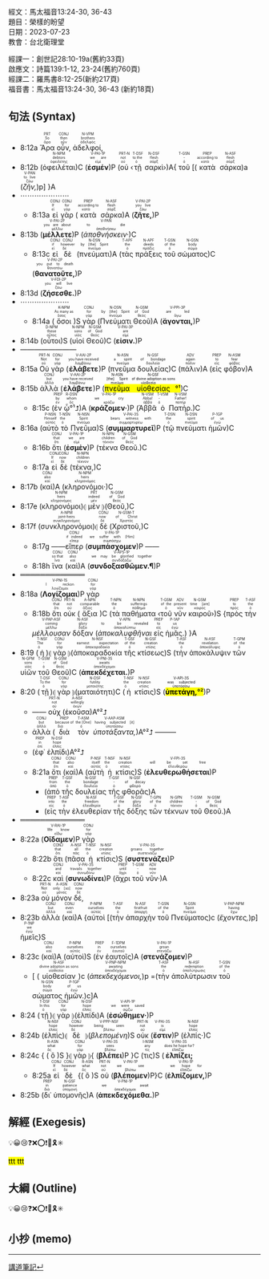 經文：馬太福音13:24-30, 36-43   
題目：榮樣的盼望   
日期：2023-07-23   
教會：台北衛理堂   

經課一：創世記28:10-19a(舊約33頁)  
啟應文：詩篇139:1-12, 23-24(舊約760頁)   
經課二：羅馬書8:12-25(新約217頁)  
福音書：馬太福音13:24-30, 36-43 (新約18頁)  

## 句法 (Syntax)


- 8:12a <RUBY><ruby><ruby>Ἄρα<rt>ἄρα</rt></ruby><rt>So</rt></ruby><rt>PRT</rt></RUBY> <RUBY><ruby><ruby>οὖν,<rt>οὖν</rt></ruby><rt>then</rt></ruby><rt>CONJ</rt></RUBY> <RUBY><ruby><ruby>ἀδελφοί,<rt>ἀδελφός</rt></ruby><rt>brothers</rt></ruby><rt>N-VPM</rt></RUBY> 
- 8:12b (<RUBY><ruby><ruby>ὀφειλέται<rt>ὀφειλέτης</rt></ruby><rt>debtors</rt></ruby><rt>N-NPM</rt></RUBY>)C (<RUBY><ruby><ruby><strong><strong>ἐσμέν</strong></strong><rt>εἰμί</rt></ruby><rt>we are</rt></ruby><rt>V-PAI-1P</rt></RUBY>)P (<RUBY><ruby><ruby>οὐ<rt>οὐ</rt></ruby><rt>not</rt></ruby><rt>PRT-N</rt></RUBY> ‹<RUBY><ruby><ruby>τῇ<rt>ὁ</rt></ruby><rt>to the</rt></ruby><rt>T-DSF</rt></RUBY> <RUBY><ruby><ruby>σαρκὶ<rt>σάρξ</rt></ruby><rt>flesh</rt></ruby><rt>N-DSF</rt></RUBY>›)A{ <RUBY><ruby><ruby>τοῦ<rt>ὁ</rt></ruby><rt>-</rt></ruby><rt>T-GSN</rt></RUBY> [(<RUBY><ruby><ruby>κατὰ<rt>κατά</rt></ruby><rt>according to</rt></ruby><rt>PREP</rt></RUBY> <RUBY><ruby><ruby>σάρκα<rt>σάρξ</rt></ruby><rt>flesh</rt></ruby><rt>N-ASF</rt></RUBY>)a (<RUBY><ruby><ruby><em>ζῆν,</em><rt>ζάω</rt></ruby><rt>to live</rt></ruby><rt>V-PAN</rt></RUBY>)p] }A
- ⋯⋯⋯⋯⋯⋯⋯
	- 8:13a <RUBY><ruby><ruby>εἰ<rt>εἰ</rt></ruby><rt>If</rt></ruby><rt>CONJ</rt></RUBY> <RUBY><ruby><ruby>γὰρ<rt>γάρ</rt></ruby><rt>for</rt></ruby><rt>CONJ</rt></RUBY> (<RUBY><ruby><ruby>κατὰ<rt>κατά</rt></ruby><rt>according to</rt></ruby><rt>PREP</rt></RUBY> <RUBY><ruby><ruby>σάρκα<rt>σάρξ</rt></ruby><rt>flesh</rt></ruby><rt>N-ASF</rt></RUBY>)A (<RUBY><ruby><ruby><strong><strong>ζῆτε,</strong></strong><rt>ζάω</rt></ruby><rt>you live</rt></ruby><rt>V-PAI-2P</rt></RUBY>)P
- 8:13b (<RUBY><ruby><ruby><strong><strong>μέλλετε</strong></strong><rt>μέλλω</rt></ruby><rt>you are about</rt></ruby><rt>V-PAI-2P</rt></RUBY>)P (<RUBY><ruby><ruby><em>ἀποθνήσκειν·</em><rt>ἀποθνήσκω</rt></ruby><rt>to die</rt></ruby><rt>V-PAN</rt></RUBY>)C
	- 8:13c <RUBY><ruby><ruby>εἰ<rt>εἰ</rt></ruby><rt>if</rt></ruby><rt>CONJ</rt></RUBY> <RUBY><ruby><ruby>δὲ<rt>δέ</rt></ruby><rt>however</rt></ruby><rt>CONJ</rt></RUBY> (<RUBY><ruby><ruby>πνεύματι<rt>πνεῦμα</rt></ruby><rt>by [the] Spirit</rt></ruby><rt>N-DSN</rt></RUBY>)A (<RUBY><ruby><ruby>τὰς<rt>ὁ</rt></ruby><rt>the</rt></ruby><rt>T-APF</rt></RUBY> <RUBY><ruby><ruby>πράξεις<rt>πρᾶξις</rt></ruby><rt>deeds</rt></ruby><rt>N-APF</rt></RUBY> <RUBY><ruby><ruby>τοῦ<rt>ὁ</rt></ruby><rt>of the</rt></ruby><rt>T-GSN</rt></RUBY> <RUBY><ruby><ruby>σώματος<rt>σῶμα</rt></ruby><rt>body</rt></ruby><rt>N-GSN</rt></RUBY>)C (<RUBY><ruby><ruby><strong><strong>θανατοῦτε,</strong></strong><rt>θανατόω</rt></ruby><rt>you put to death</rt></ruby><rt>V-PAI-2P</rt></RUBY>)P 
- 8:13d (<RUBY><ruby><ruby><strong><strong>ζήσεσθε.</strong></strong><rt>ζάω</rt></ruby><rt>you will live</rt></ruby><rt>V-FDI-2P</rt></RUBY>)P 
- ⋯⋯⋯⋯⋯⋯⋯
	- 8:14a (<RUBY><ruby><ruby>ὅσοι<rt>ὅσος</rt></ruby><rt>As many as</rt></ruby><rt>K-NPM</rt></RUBY>)S <RUBY><ruby><ruby>γὰρ<rt>γάρ</rt></ruby><rt>for</rt></ruby><rt>CONJ</rt></RUBY> (<RUBY><ruby><ruby>Πνεύματι<rt>πνεῦμα</rt></ruby><rt>by [the] Spirit</rt></ruby><rt>N-DSN</rt></RUBY> <RUBY><ruby><ruby>Θεοῦ<rt>θεός</rt></ruby><rt>of God</rt></ruby><rt>N-GSM</rt></RUBY>)A (<RUBY><ruby><ruby><strong><strong>ἄγονται,</strong></strong><rt>ἄγω</rt></ruby><rt>are led</rt></ruby><rt>V-PPI-3P</rt></RUBY>)P 
- 8:14b (<RUBY><ruby><ruby>οὗτοι<rt>οὗτος</rt></ruby><rt>these</rt></ruby><rt>D-NPM</rt></RUBY>)S (<RUBY><ruby><ruby>υἱοί<rt>υἱός</rt></ruby><rt>sons</rt></ruby><rt>N-NPM</rt></RUBY> <RUBY><ruby><ruby>Θεοῦ<rt>θεός</rt></ruby><rt>of God</rt></ruby><rt>N-GSM</rt></RUBY>)C (<RUBY><ruby><ruby><strong><strong>εἰσιν.</strong></strong><rt>εἰμί</rt></ruby><rt>are</rt></ruby><rt>V-PAI-3P</rt></RUBY>)P 
- ————————
- 8:15a <RUBY><ruby><ruby>Οὐ<rt>οὐ</rt></ruby><rt>Not</rt></ruby><rt>PRT-N</rt></RUBY> <RUBY><ruby><ruby>γὰρ<rt>γάρ</rt></ruby><rt>for</rt></ruby><rt>CONJ</rt></RUBY> (<RUBY><ruby><ruby><strong><strong>ἐλάβετε</strong></strong><rt>λαμβάνω</rt></ruby><rt>you have received</rt></ruby><rt>V-AAI-2P</rt></RUBY>)P (<RUBY><ruby><ruby>πνεῦμα<rt>πνεῦμα</rt></ruby><rt>a spirit</rt></ruby><rt>N-ASN</rt></RUBY> <RUBY><ruby><ruby>δουλείας<rt>δουλεία</rt></ruby><rt>of bondage</rt></ruby><rt>N-GSF</rt></RUBY>)C (<RUBY><ruby><ruby>πάλιν<rt>πάλιν</rt></ruby><rt>again</rt></ruby><rt>ADV</rt></RUBY>)A (<RUBY><ruby><ruby>εἰς<rt>εἰς</rt></ruby><rt>to</rt></ruby><rt>PREP</rt></RUBY> <RUBY><ruby><ruby>φόβον<rt>φόβος</rt></ruby><rt>fear</rt></ruby><rt>N-ASM</rt></RUBY>)A
- 8:15b <RUBY><ruby><ruby>ἀλλὰ<rt>ἀλλά</rt></ruby><rt>but</rt></ruby><rt>CONJ</rt></RUBY> (<RUBY><ruby><ruby><strong><strong>ἐλάβετε</strong></strong><rt>λαμβάνω</rt></ruby><rt>you have received</rt></ruby><rt>V-AAI-2P</rt></RUBY>)P (<mark><RUBY><ruby><ruby>πνεῦμα<rt>πνεῦμα</rt></ruby><rt>[the] Spirit</rt></ruby><rt>N-ASN</rt></RUBY> <RUBY><ruby><ruby>υἱοθεσίας<rt>υἱοθεσία</rt></ruby><rt>of divine adoption as sons</rt></ruby><rt>N-GSF</rt></RUBY>°¹</mark>)C
	- 8:15c (<RUBY><ruby><ruby>ἐν<rt>ἐν</rt></ruby><rt>by</rt></ruby><rt>PREP</rt></RUBY> <RUBY><ruby><ruby>ᾧ°¹⮥<rt>ὅς</rt></ruby><rt>whom</rt></ruby><rt>R-DSN</rt></RUBY>)A (<RUBY><ruby><ruby><strong><strong>κράζομεν·</strong></strong><rt>κράζω</rt></ruby><rt>we cry</rt></ruby><rt>V-PAI-1P</rt></RUBY>)P (<RUBY><ruby><ruby>Ἀββᾶ<rt>ἀββά</rt></ruby><rt>Abba!</rt></ruby><rt>N-VSM</rt></RUBY> <RUBY><ruby><ruby>ὁ<rt>ὁ</rt></ruby><rt>-</rt></ruby><rt>T-VSM</rt></RUBY> <RUBY><ruby><ruby>Πατήρ.<rt>πατήρ</rt></ruby><rt>Father!</rt></ruby><rt>N-VSM</rt></RUBY>)C
- 8:16a (<RUBY><ruby><ruby>αὐτὸ<rt>αὐτός</rt></ruby><rt>Himself</rt></ruby><rt>P-NSN</rt></RUBY> <RUBY><ruby><ruby>τὸ<rt>ὁ</rt></ruby><rt>the</rt></ruby><rt>T-NSN</rt></RUBY> <RUBY><ruby><ruby>Πνεῦμα<rt>πνεῦμα</rt></ruby><rt>Spirit</rt></ruby><rt>N-NSN</rt></RUBY>)S (<RUBY><ruby><ruby><strong><strong>συμμαρτυρεῖ</strong></strong><rt>συμμαρτυρέω</rt></ruby><rt>bears witness with</rt></ruby><rt>V-PAI-3S</rt></RUBY>)P (<RUBY><ruby><ruby>τῷ<rt>ὁ</rt></ruby><rt>the</rt></ruby><rt>T-DSN</rt></RUBY> <RUBY><ruby><ruby>πνεύματι<rt>πνεῦμα</rt></ruby><rt>spirit</rt></ruby><rt>N-DSN</rt></RUBY> <RUBY><ruby><ruby>ἡμῶν<rt>ἐγώ</rt></ruby><rt>of us</rt></ruby><rt>P-1GP</rt></RUBY>)C
	- 8:16b <RUBY><ruby><ruby>ὅτι<rt>ὅτι</rt></ruby><rt>that</rt></ruby><rt>CONJ</rt></RUBY> (<RUBY><ruby><ruby><strong><strong>ἐσμὲν</strong></strong><rt>εἰμί</rt></ruby><rt>we are</rt></ruby><rt>V-PAI-1P</rt></RUBY>)P (<RUBY><ruby><ruby>τέκνα<rt>τέκνον</rt></ruby><rt>children</rt></ruby><rt>N-NPN</rt></RUBY> <RUBY><ruby><ruby>Θεοῦ.<rt>θεός</rt></ruby><rt>of God</rt></ruby><rt>N-GSM</rt></RUBY>)C
	- 8:17a <RUBY><ruby><ruby>εἰ<rt>εἰ</rt></ruby><rt>If</rt></ruby><rt>CONJ</rt></RUBY> <RUBY><ruby><ruby>δὲ<rt>δέ</rt></ruby><rt>now</rt></ruby><rt>CONJ</rt></RUBY> (<RUBY><ruby><ruby>τέκνα,<rt>τέκνον</rt></ruby><rt>children</rt></ruby><rt>N-NPN</rt></RUBY>)C
- 8:17b (<RUBY><ruby><ruby>καὶ<rt>καί</rt></ruby><rt>also</rt></ruby><rt>CONJ</rt></RUBY>)A (<RUBY><ruby><ruby>κληρονόμοι·<rt>κληρονόμος</rt></ruby><rt>heirs</rt></ruby><rt>N-NPM</rt></RUBY>)C 
- 8:17e (<RUBY><ruby><ruby>κληρονόμοι<rt>κληρονόμος</rt></ruby><rt>heirs</rt></ruby><rt>N-NPM</rt></RUBY>)⦇ <RUBY><ruby><ruby>μὲν<rt>μέν</rt></ruby><rt>indeed</rt></ruby><rt>PRT</rt></RUBY> ⦈(<RUBY><ruby><ruby>Θεοῦ,<rt>θεός</rt></ruby><rt>of God</rt></ruby><rt>N-GSM</rt></RUBY>)C 
- 8:17f (<RUBY><ruby><ruby>συνκληρονόμοι<rt>συγκληρονόμος</rt></ruby><rt>joint-heirs</rt></ruby><rt>A-NPM</rt></RUBY>)⦇ <RUBY><ruby><ruby>δὲ<rt>δέ</rt></ruby><rt>now</rt></ruby><rt>CONJ</rt></RUBY> (<RUBY><ruby><ruby>Χριστοῦ,<rt>Χριστός</rt></ruby><rt>of Christ</rt></ruby><rt>N-GSM-T</rt></RUBY>)C 
	- 8:17g ——<RUBY><ruby><ruby>εἴπερ<rt>εἴπερ</rt></ruby><rt>if indeed</rt></ruby><rt>CONJ</rt></RUBY> (<RUBY><ruby><ruby><strong>συμπάσχομεν</strong><rt>συμπάσχω</rt></ruby><rt>we suffer with [Him]</rt></ruby><rt>V-PAI-1P</rt></RUBY>)P ——
	- 8:18h <RUBY><ruby><ruby>ἵνα<rt>ἵνα</rt></ruby><rt>so that</rt></ruby><rt>CONJ</rt></RUBY> (<RUBY><ruby><ruby>καὶ<rt>καί</rt></ruby><rt>also</rt></ruby><rt>CONJ</rt></RUBY>)A (<RUBY><ruby><ruby><strong><strong>συνδοξασθῶμεν.¶</strong></strong><rt>συνδοξάζω</rt></ruby><rt>we may be glorified together</rt></ruby><rt>V-APS-1P</rt></RUBY>)P
- ═════════════
- 8:18a (<RUBY><ruby><ruby><strong><strong>Λογίζομαι</strong></strong><rt>λογίζομαι</rt></ruby><rt>I reckon</rt></ruby><rt>V-PNI-1S</rt></RUBY>)P <RUBY><ruby><ruby>γὰρ<rt>γάρ</rt></ruby><rt>for</rt></ruby><rt>CONJ</rt></RUBY>
	- 8:18b <RUBY><ruby><ruby>ὅτι<rt>ὅτι</rt></ruby><rt>that</rt></ruby><rt>CONJ</rt></RUBY> <RUBY><ruby><ruby>οὐκ<rt>οὐ</rt></ruby><rt>not</rt></ruby><rt>PRT-N</rt></RUBY> (<RUBY><ruby><ruby>ἄξια<rt>ἄξιος</rt></ruby><rt>comparable</rt></ruby><rt>A-NPN</rt></RUBY>)C (<RUBY><ruby><ruby>τὰ<rt>ὁ</rt></ruby><rt>the</rt></ruby><rt>T-NPN</rt></RUBY> <RUBY><ruby><ruby>παθήματα<rt>πάθημα</rt></ruby><rt>sufferings</rt></ruby><rt>N-NPN</rt></RUBY> ‹<RUBY><ruby><ruby>τοῦ<rt>ὁ</rt></ruby><rt>of the</rt></ruby><rt>T-GSM</rt></RUBY> <RUBY><ruby><ruby>νῦν<rt>νῦν</rt></ruby><rt>present</rt></ruby><rt>ADV</rt></RUBY> <RUBY><ruby><ruby>καιροῦ<rt>καιρός</rt></ruby><rt>time [are]</rt></ruby><rt>N-GSM</rt></RUBY>›)S {<RUBY><ruby><ruby>πρὸς<rt>πρός</rt></ruby><rt>to</rt></ruby><rt>PREP</rt></RUBY> <RUBY><ruby><ruby>τὴν<rt>ὁ</rt></ruby><rt>the</rt></ruby><rt>T-ASF</rt></RUBY> <RUBY><ruby><ruby><em><em>μέλλουσαν</em></em><rt>μέλλω</rt></ruby><rt>coming</rt></ruby><rt>V-PAP-ASF</rt></RUBY> <RUBY><ruby><ruby>δόξαν<rt>δόξα</rt></ruby><rt>glory</rt></ruby><rt>N-ASF</rt></RUBY> (<RUBY><ruby><ruby><em>ἀποκαλυφθῆναι</em><rt>ἀποκαλύπτω</rt></ruby><rt>to be revealed</rt></ruby><rt>V-APN</rt></RUBY> <RUBY><ruby><ruby>εἰς<rt>εἰς</rt></ruby><rt>to</rt></ruby><rt>PREP</rt></RUBY> <RUBY><ruby><ruby>ἡμᾶς.<rt>ἐγώ</rt></ruby><rt>us</rt></ruby><rt>P-1AP</rt></RUBY>) }A
- 8:19 (<RUBY><ruby><ruby>ἡ<rt>ὁ</rt></ruby><rt>The</rt></ruby><rt>T-NSF</rt></RUBY>)⦇ <RUBY><ruby><ruby>γὰρ<rt>γάρ</rt></ruby><rt>for</rt></ruby><rt>CONJ</rt></RUBY> ⦈(<RUBY><ruby><ruby>ἀποκαραδοκία<rt>ἀποκαραδοκία</rt></ruby><rt>earnest expectation</rt></ruby><rt>N-NSF</rt></RUBY> <RUBY><ruby><ruby>τῆς<rt>ὁ</rt></ruby><rt>of the</rt></ruby><rt>T-GSF</rt></RUBY> <RUBY><ruby><ruby>κτίσεως<rt>κτίσις</rt></ruby><rt>creation</rt></ruby><rt>N-GSF</rt></RUBY>)S (<RUBY><ruby><ruby>τὴν<rt>ὁ</rt></ruby><rt>the</rt></ruby><rt>T-ASF</rt></RUBY> <RUBY><ruby><ruby>ἀποκάλυψιν<rt>ἀποκάλυψις</rt></ruby><rt>revelation</rt></ruby><rt>N-ASF</rt></RUBY> <RUBY><ruby><ruby>τῶν<rt>ὁ</rt></ruby><rt>of the</rt></ruby><rt>T-GPM</rt></RUBY> <RUBY><ruby><ruby>υἱῶν<rt>υἱός</rt></ruby><rt>sons</rt></ruby><rt>N-GPM</rt></RUBY> <RUBY><ruby><ruby>τοῦ<rt>ὁ</rt></ruby><rt>-</rt></ruby><rt>T-GSM</rt></RUBY> <RUBY><ruby><ruby>Θεοῦ<rt>θεός</rt></ruby><rt>of God</rt></ruby><rt>N-GSM</rt></RUBY>)C (<RUBY><ruby><ruby><strong><strong>ἀπεκδέχεται.</strong></strong><rt>ἀπεκδέχομαι</rt></ruby><rt>awaits</rt></ruby><rt>V-PNI-3S</rt></RUBY>)P 
- 8:20 (<RUBY><ruby><ruby>τῇ<rt>ὁ</rt></ruby><rt>To the</rt></ruby><rt>T-DSF</rt></RUBY>)⦇ <RUBY><ruby><ruby>γὰρ<rt>γάρ</rt></ruby><rt>for</rt></ruby><rt>CONJ</rt></RUBY> ⦈(<RUBY><ruby><ruby>ματαιότητι<rt>ματαιότης</rt></ruby><rt>futility</rt></ruby><rt>N-DSF</rt></RUBY>)C (<RUBY><ruby><ruby>ἡ<rt>ὁ</rt></ruby><rt>the</rt></ruby><rt>T-NSF</rt></RUBY> <RUBY><ruby><ruby>κτίσις<rt>κτίσις</rt></ruby><rt>creation</rt></ruby><rt>N-NSF</rt></RUBY>)S (<mark><RUBY><ruby><ruby><strong><strong>ὑπετάγη,</strong></strong><rt>ὑποτάσσω</rt></ruby><rt>was subjected</rt></ruby><rt>V-API-3S</rt></RUBY>°²</mark>)P 
	- —— <RUBY><ruby><ruby>οὐχ<rt>οὐ</rt></ruby><rt>not</rt></ruby><rt>PRT-N</rt></RUBY> (<RUBY><ruby><ruby>ἑκοῦσα<rt>ἑκών</rt></ruby><rt>willingly</rt></ruby><rt>A-NSF</rt></RUBY>)A°²⮥
	- <RUBY><ruby><ruby>ἀλλὰ<rt>ἀλλά</rt></ruby><rt>but</rt></ruby><rt>CONJ</rt></RUBY> (<RUBY><ruby><ruby>διὰ<rt>διά</rt></ruby><rt>because of</rt></ruby><rt>PREP</rt></RUBY> <RUBY><ruby><ruby>τὸν<rt>ὁ</rt></ruby><rt>the [One]</rt></ruby><rt>T-ASM</rt></RUBY> <RUBY><ruby><ruby><em>ὑποτάξαντα,</em><rt>ὑποτάσσω</rt></ruby><rt>having subjected [it]</rt></ruby><rt>V-AAP-ASM</rt></RUBY>)A°²⮥ ———
	- (<RUBY><ruby><ruby>ἐφ᾽<rt>ἐπί</rt></ruby><rt>in</rt></ruby><rt>PREP</rt></RUBY> <RUBY><ruby><ruby>ἑλπίδι<rt>ἐλπίς</rt></ruby><rt>hope</rt></ruby><rt>N-DSF</rt></RUBY>)A°²⮥
	- 8:21a <RUBY><ruby><ruby>ὅτι<rt>ὅτι</rt></ruby><rt>that</rt></ruby><rt>CONJ</rt></RUBY> (<RUBY><ruby><ruby>καὶ<rt>καί</rt></ruby><rt>also</rt></ruby><rt>CONJ</rt></RUBY>)A (<RUBY><ruby><ruby>αὐτὴ<rt>αὐτός</rt></ruby><rt>itself</rt></ruby><rt>P-NSF</rt></RUBY> <RUBY><ruby><ruby>ἡ<rt>ὁ</rt></ruby><rt>the</rt></ruby><rt>T-NSF</rt></RUBY> <RUBY><ruby><ruby>κτίσις<rt>κτίσις</rt></ruby><rt>creation</rt></ruby><rt>N-NSF</rt></RUBY>)S (<RUBY><ruby><ruby><strong><strong>ἐλευθερωθήσεται</strong></strong><rt>ἐλευθερόω</rt></ruby><rt>will be set free</rt></ruby><rt>V-FPI-3S</rt></RUBY>)P 
		- (<RUBY><ruby><ruby>ἀπὸ<rt>ἀπό</rt></ruby><rt>from</rt></ruby><rt>PREP</rt></RUBY> <RUBY><ruby><ruby>τῆς<rt>ὁ</rt></ruby><rt>the</rt></ruby><rt>T-GSF</rt></RUBY> <RUBY><ruby><ruby>δουλείας<rt>δουλεία</rt></ruby><rt>bondage</rt></ruby><rt>N-GSF</rt></RUBY> <RUBY><ruby><ruby>τῆς<rt>ὁ</rt></ruby><rt>-</rt></ruby><rt>T-GSF</rt></RUBY> <RUBY><ruby><ruby>φθορᾶς<rt>φθορά</rt></ruby><rt>of decay</rt></ruby><rt>N-GSF</rt></RUBY>)A 
		- (<RUBY><ruby><ruby>εἰς<rt>εἰς</rt></ruby><rt>into</rt></ruby><rt>PREP</rt></RUBY> <RUBY><ruby><ruby>τὴν<rt>ὁ</rt></ruby><rt>the</rt></ruby><rt>T-ASF</rt></RUBY> <RUBY><ruby><ruby>ἐλευθερίαν<rt>ἐλευθερία</rt></ruby><rt>freedom</rt></ruby><rt>N-ASF</rt></RUBY> <RUBY><ruby><ruby>τῆς<rt>ὁ</rt></ruby><rt>of the</rt></ruby><rt>T-GSF</rt></RUBY> <RUBY><ruby><ruby>δόξης<rt>δόξα</rt></ruby><rt>glory</rt></ruby><rt>N-GSF</rt></RUBY> <RUBY><ruby><ruby>τῶν<rt>ὁ</rt></ruby><rt>of the</rt></ruby><rt>T-GPN</rt></RUBY> <RUBY><ruby><ruby>τέκνων<rt>τέκνον</rt></ruby><rt>children</rt></ruby><rt>N-GPN</rt></RUBY> <RUBY><ruby><ruby>τοῦ<rt>ὁ</rt></ruby><rt>-</rt></ruby><rt>T-GSM</rt></RUBY> <RUBY><ruby><ruby>Θεοῦ.<rt>θεός</rt></ruby><rt>of God</rt></ruby><rt>N-GSM</rt></RUBY>)A
- ═════════════
- 8:22a (<RUBY><ruby><ruby><strong><strong>Οἴδαμεν</strong></strong><rt>εἴδω</rt></ruby><rt>We know</rt></ruby><rt>V-RAI-1P</rt></RUBY>)P <RUBY><ruby><ruby>γὰρ<rt>γάρ</rt></ruby><rt>for</rt></ruby><rt>CONJ</rt></RUBY>
	- 8:22b <RUBY><ruby><ruby>ὅτι<rt>ὅτι</rt></ruby><rt>that</rt></ruby><rt>CONJ</rt></RUBY> (<RUBY><ruby><ruby>πᾶσα<rt>πᾶς</rt></ruby><rt>all</rt></ruby><rt>A-NSF</rt></RUBY> <RUBY><ruby><ruby>ἡ<rt>ὁ</rt></ruby><rt>the</rt></ruby><rt>T-NSF</rt></RUBY> <RUBY><ruby><ruby>κτίσις<rt>κτίσις</rt></ruby><rt>creation</rt></ruby><rt>N-NSF</rt></RUBY>)S (<RUBY><ruby><ruby><strong><strong>συστενάζει</strong></strong><rt>συστενάζω</rt></ruby><rt>groans together</rt></ruby><rt>V-PAI-3S</rt></RUBY>)P
	- 8:22c <RUBY><ruby><ruby>καὶ<rt>καί</rt></ruby><rt>and</rt></ruby><rt>CONJ</rt></RUBY> (<RUBY><ruby><ruby><strong><strong>συνωδίνει</strong></strong><rt>συνωδίνω</rt></ruby><rt>travails together</rt></ruby><rt>V-PAI-3S</rt></RUBY>)P (<RUBY><ruby><ruby>ἄχρι<rt>ἄχρι</rt></ruby><rt>until</rt></ruby><rt>PREP</rt></RUBY> <RUBY><ruby><ruby>τοῦ<rt>ὁ</rt></ruby><rt>-</rt></ruby><rt>T-GSM</rt></RUBY> <RUBY><ruby><ruby>νῦν·<rt>νῦν</rt></ruby><rt>now</rt></ruby><rt>ADV</rt></RUBY>)A
- 8:23a <RUBY><ruby><ruby>οὐ<rt>οὐ</rt></ruby><rt>Not</rt></ruby><rt>PRT-N</rt></RUBY> <RUBY><ruby><ruby>μόνον<rt>μόνος</rt></ruby><rt>only [so]</rt></ruby><rt>A-ASN</rt></RUBY> <RUBY><ruby><ruby>δέ,<rt>δέ</rt></ruby><rt>now</rt></ruby><rt>CONJ</rt></RUBY>
- 8:23b <RUBY><ruby><ruby>ἀλλὰ<rt>ἀλλά</rt></ruby><rt>but</rt></ruby><rt>CONJ</rt></RUBY> (<RUBY><ruby><ruby>καὶ<rt>καί</rt></ruby><rt>even</rt></ruby><rt>CONJ</rt></RUBY>)A {<RUBY><ruby><ruby>αὐτοὶ<rt>αὐτός</rt></ruby><rt>ourselves</rt></ruby><rt>P-NPM</rt></RUBY> [(<RUBY><ruby><ruby>τὴν<rt>ὁ</rt></ruby><rt>the</rt></ruby><rt>T-ASF</rt></RUBY> <RUBY><ruby><ruby>ἀπαρχὴν<rt>ἀπαρχή</rt></ruby><rt>firstfruit</rt></ruby><rt>N-ASF</rt></RUBY> <RUBY><ruby><ruby>τοῦ<rt>ὁ</rt></ruby><rt>of the</rt></ruby><rt>T-GSN</rt></RUBY> <RUBY><ruby><ruby>Πνεύματος<rt>πνεῦμα</rt></ruby><rt>Spirit</rt></ruby><rt>N-GSN</rt></RUBY>)c (<RUBY><ruby><ruby><em><em>ἔχοντες,</em></em><rt>ἔχω</rt></ruby><rt>having</rt></ruby><rt>V-PAP-NPM</rt></RUBY>)p] <RUBY><ruby><ruby>ἡμεῖς<rt>ἐγώ</rt></ruby><rt>we</rt></ruby><rt>P-1NP</rt></RUBY>}S
- 8:23c (<RUBY><ruby><ruby>καὶ<rt>καί</rt></ruby><rt>also</rt></ruby><rt>CONJ</rt></RUBY>)A (<RUBY><ruby><ruby>αὐτοὶ<rt>αὐτός</rt></ruby><rt>ourselves</rt></ruby><rt>P-NPM</rt></RUBY>)S (<RUBY><ruby><ruby>ἐν<rt>ἐν</rt></ruby><rt>in</rt></ruby><rt>PREP</rt></RUBY> <RUBY><ruby><ruby>ἑαυτοῖς<rt>ἑαυτοῦ</rt></ruby><rt>ourselves</rt></ruby><rt>F-1DPM</rt></RUBY>)A (<RUBY><ruby><ruby><strong><strong>στενάζομεν</strong></strong><rt>στενάζω</rt></ruby><rt>groan</rt></ruby><rt>V-PAI-1P</rt></RUBY>)P 
	- [ (<RUBY><ruby><ruby>υἱοθεσίαν<rt>υἱοθεσία</rt></ruby><rt>divine adoption as sons</rt></ruby><rt>N-ASF</rt></RUBY>)c (<RUBY><ruby><ruby><em><em>ἀπεκδεχόμενοι,</em></em><rt>ἀπεκδέχομαι</rt></ruby><rt>awaiting</rt></ruby><rt>V-PNP-NPM</rt></RUBY>)p =(<RUBY><ruby><ruby>τὴν<rt>ὁ</rt></ruby><rt>the</rt></ruby><rt>T-ASF</rt></RUBY> <RUBY><ruby><ruby>ἀπολύτρωσιν<rt>ἀπολύτρωσις</rt></ruby><rt>redemption</rt></ruby><rt>N-ASF</rt></RUBY> <RUBY><ruby><ruby>τοῦ<rt>ὁ</rt></ruby><rt>of the</rt></ruby><rt>T-GSN</rt></RUBY> <RUBY><ruby><ruby>σώματος<rt>σῶμα</rt></ruby><rt>body</rt></ruby><rt>N-GSN</rt></RUBY> <RUBY><ruby><ruby>ἡμῶν.<rt>ἐγώ</rt></ruby><rt>of us</rt></ruby><rt>P-1GP</rt></RUBY>)c]A
- 8:24 (<RUBY><ruby><ruby>τῇ<rt>ὁ</rt></ruby><rt>In this</rt></ruby><rt>T-DSF</rt></RUBY>)⦇ <RUBY><ruby><ruby>γὰρ<rt>γάρ</rt></ruby><rt>for</rt></ruby><rt>CONJ</rt></RUBY> ⦈(<RUBY><ruby><ruby>ἐλπίδι<rt>ἐλπίς</rt></ruby><rt>hope</rt></ruby><rt>N-DSF</rt></RUBY>)A (<RUBY><ruby><ruby><strong><strong>ἐσώθημεν·</strong></strong><rt>σῴζω</rt></ruby><rt>we were saved</rt></ruby><rt>V-API-1P</rt></RUBY>)P 
- 8:24b (<RUBY><ruby><ruby>ἐλπὶς<rt>ἐλπίς</rt></ruby><rt>hope</rt></ruby><rt>N-NSF</rt></RUBY>)⦇ <RUBY><ruby><ruby>δὲ<rt>δέ</rt></ruby><rt>however</rt></ruby><rt>CONJ</rt></RUBY> ⦈(<RUBY><ruby><ruby><em><em>βλεπομένη</em></em><rt>βλέπω</rt></ruby><rt>being seen</rt></ruby><rt>V-PPP-NSF</rt></RUBY>)S <RUBY><ruby><ruby>οὐκ<rt>οὐ</rt></ruby><rt>not</rt></ruby><rt>PRT-N</rt></RUBY> (<RUBY><ruby><ruby><strong><strong>ἔστιν</strong></strong><rt>εἰμί</rt></ruby><rt>is</rt></ruby><rt>V-PAI-3S</rt></RUBY>)P (<RUBY><ruby><ruby>ἐλπίς·<rt>ἐλπίς</rt></ruby><rt>hope</rt></ruby><rt>N-NSF</rt></RUBY>)C 
- 8:24c { (<RUBY><ruby><ruby>ὃ<rt>ὅς</rt></ruby><rt>what</rt></ruby><rt>R-ASN</rt></RUBY>)S }⦇ <RUBY><ruby><ruby>γὰρ<rt>γάρ</rt></ruby><rt>for</rt></ruby><rt>CONJ</rt></RUBY> ⦈{ (<RUBY><ruby><ruby><strong><strong>βλέπει</strong></strong><rt>βλέπω</rt></ruby><rt>sees</rt></ruby><rt>V-PAI-3S</rt></RUBY>)P }C (<RUBY><ruby><ruby>τις<rt>τίς</rt></ruby><rt>any</rt></ruby><rt>I-NSM</rt></RUBY>)S (<RUBY><ruby><ruby><strong>ἐλπίζει;</strong><rt>ἐλπίζω</rt></ruby><rt>does he hope for?</rt></ruby><rt>V-PAI-3S</rt></RUBY>
	- 8:25a <RUBY><ruby><ruby>εἰ<rt>εἰ</rt></ruby><rt>If</rt></ruby><rt>CONJ</rt></RUBY> <RUBY><ruby><ruby>δὲ<rt>δέ</rt></ruby><rt>however</rt></ruby><rt>CONJ</rt></RUBY> {(<RUBY><ruby><ruby>ὃ<rt>ὅς</rt></ruby><rt>what</rt></ruby><rt>R-ASN</rt></RUBY>)S <RUBY><ruby><ruby>οὐ<rt>οὐ</rt></ruby><rt>not</rt></ruby><rt>PRT-N</rt></RUBY> (<RUBY><ruby><ruby><strong><strong>βλέπομεν</strong></strong><rt>βλέπω</rt></ruby><rt>we see</rt></ruby><rt>V-PAI-1P</rt></RUBY>)P}C (<RUBY><ruby><ruby><strong><strong>ἐλπίζομεν,</strong></strong><rt>ἐλπίζω</rt></ruby><rt>we hope for</rt></ruby><rt>V-PAI-1P</rt></RUBY>)P 
- 8:25b (<RUBY><ruby><ruby>δι᾽<rt>διά</rt></ruby><rt>in</rt></ruby><rt>PREP</rt></RUBY> <RUBY><ruby><ruby>ὑπομονῆς<rt>ὑπομονή</rt></ruby><rt>patience</rt></ruby><rt>N-GSF</rt></RUBY>)A (<RUBY><ruby><ruby><strong><strong>ἀπεκδεχόμεθα.</strong></strong><rt>ἀπεκδέχομαι</rt></ruby><rt>we await</rt></ruby><rt>V-PNI-1P</rt></RUBY>)P 


## 解經 (Exegesis)
💡😀😢❓❌⭕❗🎀🎗️✳️

<mark class="purple">ttt </mark><mark> ttt</mark>


## 大綱 (Outline)
💡😀😢❓❌⭕❗🎀🎗️✳️

## 小抄 (memo)




---


[講道筆記↵](README.md)


